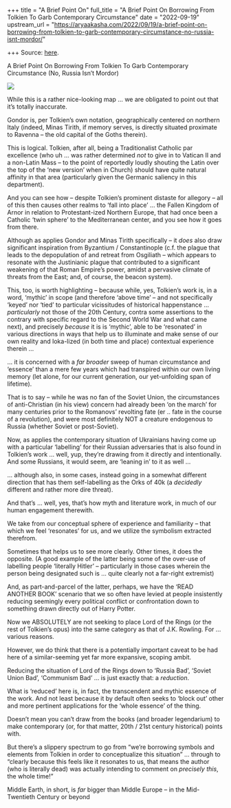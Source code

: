 +++
title = "A Brief Point On"
full_title = "A Brief Point On Borrowing From Tolkien To Garb Contemporary Circumstance"
date = "2022-09-19"
upstream_url = "https://aryaakasha.com/2022/09/19/a-brief-point-on-borrowing-from-tolkien-to-garb-contemporary-circumstance-no-russia-isnt-mordor/"

+++
Source: [here](https://aryaakasha.com/2022/09/19/a-brief-point-on-borrowing-from-tolkien-to-garb-contemporary-circumstance-no-russia-isnt-mordor/).

A Brief Point On Borrowing From Tolkien To Garb Contemporary Circumstance (No, Russia Isn’t Mordor)

![](https://aryaakasha.files.wordpress.com/2022/09/307310284_5891486277570291_105318777230079143_n.jpg?w=1024)

While this is a rather nice-looking map … we are obligated to point out that it’s totally inaccurate.

Gondor is, per Tolkien’s own notation, geographically centered on northern Italy (indeed, Minas Tirith, if memory serves, is directly situated proximate to Ravenna – the old capital of the Goths therein).

This is logical. Tolkien, after all, being a Traditionalist Catholic par excellence (who uh … was rather determined *not* to give in to Vatican II and a non-Latin Mass – to the point of reportedly loudly shouting the Latin over the top of the ‘new version’ when in Church) should have quite natural affinity in that area (particularly given the Germanic saliency in this department).

And you can see how – despite Tolkien’s prominent distaste for allegory – all of this then causes other realms to ‘fall into place’ … the Fallen Kingdom of Arnor in relation to Protestant-ized Northern Europe, that had once been a Catholic ‘twin sphere’ to the Mediterranean center, and you see how it goes from there.

Although as applies Gondor and Minas Tirith specifically – it *does* also draw significant inspiration from Byzantium / Constantinople (c.f. the plague that leads to the depopulation of and retreat from Osgiliath – which appears to resonate with the Justinianic plague that contributed to a significant weakening of that Roman Empire’s power, amidst a pervasive climate of threats from the East; and, of course, the beacon system).

This, too, is worth highlighting – because while, yes, Tolkien’s work is, in a word, ‘mythic’ in scope (and therefore ‘above time’ – and not specifically ‘keyed’ nor ‘tied’ to particular vicissitudes of historical happenstance … *particularly* not those of the 20th Century, contra some assertions to the contrary with specific regard to the Second World War and what came next), and precisely *because* it is is ‘mythic’, able to be ‘resonated’ in various directions in ways that help us to illuminate and make sense of our own reality and loka-lized (in both time and place) contextual experience therein …

… it is concerned with a *far broader* sweep of human circumstance and ‘essence’ than a mere few years which had transpired within our own living memory (let alone, for our current generation, our yet-unfolding span of lifetime).

That is to say – while he was no fan of the Soviet Union, the circumstances of anti-Christian (in his view) concern had already been ‘on the march’ for many centuries prior to the Romanovs’ revolting fate (er .. fate in the course of a revolution), and were most definitely NOT a creature endogenous to Russia (whether Soviet or post-Soviet).

Now, as applies the contemporary situation of Ukrainians having come up with a particular ‘labelling’ for their Russian adversaries that is also found in Tolkien’s work … well, yup, they’re drawing from it directly and intentionally. And some Russians, it would seem, are ‘leaning in’ to it as well …

… although also, in some cases, instead going in a somewhat different direction that has them self-labelling as the Orks of 40k (a *decidedly* different and rather more dire threat).

And that’s … well, yes, that’s how myth and literature work, in much of our human engagement therewith.

We take from our conceptual sphere of experience and familiarity – that which we feel ‘resonates’ for us, and we utilize the symbolism extracted therefrom.

Sometimes that helps us to see more clearly. Other times, it does the opposite. (A good example of the latter being some of the over-use of labelling people ‘literally Hitler’ – particularly in those cases wherein the person being designated such is … quite clearly not a far-right extremist)

And, as part-and-parcel of the latter, perhaps, we have the ‘READ ANOTHER BOOK’ scenario that we so often have levied at people insistently reducing seemingly every political conflict or confrontation down to something drawn directly out of Harry Potter.

Now we ABSOLUTELY are not seeking to place Lord of the Rings (or the rest of Tolkien’s opus) into the same category as that of J.K. Rowling. For … various reasons.

However, we do think that there is a potentially important caveat to be had here of a similar-seeming yet far more expansive, scoping ambit.

Reducing the situation of Lord of the Rings down to ‘Russia Bad’, ‘Soviet Union Bad’, ‘Communism Bad’ … is just exactly that: a *reduction*.

What is ‘reduced’ here is, in fact, the transcendent and mythic essence of the work. And not least because it by default often seeks to ‘block out’ other and more pertinent applications for the ‘whole essence’ of the thing.

Doesn’t mean you can’t draw from the books (and broader legendarium) to make contemporary (or, for that matter, 20th / 21st century historical) points with.

But there’s a slippery spectrum to go from “we’re borrowing symbols and elements from Tolkien in order to conceptualize this situation” … through to “clearly because this feels like it resonates to us, that means the author (who is literally dead) was actually intending to comment on *precisely this*, the whole time!”

Middle Earth, in short, is *far* bigger than Middle Europe – in the Mid-Twentieth Century or beyond
